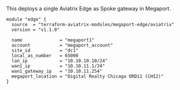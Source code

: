 This deploys a single Aviatrix Edge as Spoke gateway in Megaport.

```hcl
module "edge" {
  source  = "terraform-aviatrix-modules/megaport-edge/aviatrix"
  version = "v1.1.0"

  name              = "megaport1"
  account           = "megaport_account"
  site_id           = "dc1"
  local_as_number   = 65000
  lan_ip            = "10.10.10.10/24"
  wan1_ip           = "10.10.11.1/24"
  wan1_gateway_ip   = "10.10.11.254"
  megaport_location = "Digital Realty Chicago ORD11 (CHI2)"
}
```